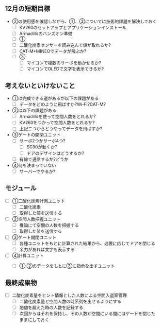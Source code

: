 ## 12月の短期目標

* ②の使用感を確認しながら、①、③については技術的課題を解決しておく
   * [ ] KV260のセットアップとアプリケーションインストール
   * [ ] Armadilloのハンズオン準備
   * [ ] ①
    * [ ] 二酸化炭素センサーを読み込んで値が取れるか?
    * [ ] CAT-M+MINEOでデータが飛ぶか? 
   * [ ] ③
      * [ ] マイコンで複数のサーボを動かせるか?
      * [ ] マイコンでOLEDで文字を表示できるか?

## 考えないといけないこと

* ①は完成できる道があるが以下の課題がある
    * [ ] データをどのように飛ばすか?Wi-Fi?CAT-M?
* ②は以下の課題がある
    * [ ] Armadilloを使って空間人数をとれるか?
    * [ ] KV260をつかって空間人数をとれるか?
    * [ ] 上記二つからどうやってデータを飛ばすか?
* ③ゲートの開閉ユニット
    * [ ] サーボ2つかサーボ4つ?
        * [ ] SG90が動くか?
        * [ ] ドアのデザインはどうするか?
    * [ ] 有線で通信するか?どうか
* ④何も決まっていない
    * [ ] サーバーでやるか?

## モジュール

* [ ] ①二酸化炭素計測ユニット
    * [ ] 二酸化炭素
    * [ ] 取得した値を送信する
* [ ] ②空間人数把握ユニット
    * [ ] 推論にて空間の人数を把握する
    * [ ] 取得した値を送信する
* [ ] ③ゲート開閉ユニット
    * [ ] 各種ユニットをもとに計算された結果から、必要に応じてドアを閉じる
    * [ ] 余力があれば文字も表示する
* [ ] ④計算ユニット
    * [ ] ①,②のデータをもとに③に指示を出すユニット




## 最終成果物

* [ ] 二酸化炭素量をヒント情報とした人数による空間入退室管理
    * [ ] 二酸化炭素量と空間人数の時系列を出せるようにする
    * [ ] 閾値を超えた時の人数を記録する
    * [ ] 次回からはそれを保持し、その人数が空間にいる間にはゲートを閉じたままにしておく
